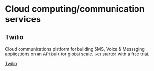 # Cloud computing/communication services

## Twilio

Cloud communications platform for building SMS, Voice & Messaging applications on an API built for global scale. Get started with a free trial.

[Twilio](https://www.twilio.com/)

